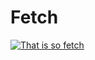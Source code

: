 Fetch
=====

[![That is so fetch](http://img.youtube.com/vi/Pubd-spHN-0/0.jpg)](http://www.youtube.com/watch?v=Pubd-spHN-0)
